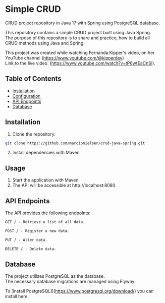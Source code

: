 # Simple CRUD
CRUD project repository in Java 17 with Spring using PostgreSQL database.

This repository contains a simple CRUD project built using Java Spring.<br>
The purpose of this repository is to share and practice, how to build all CRUD methods using Java and Spring.

This project was created while watching Fernanda Kipper's video, on her YouTube channel (https://www.youtube.com/@kipperdev)<br>
Link to the live video: (https://www.youtube.com/watch?v=tP6wtEaCnSI).

## Table of Contents

- [Installation](#installation)
- [Configuration](#configuration)
- [API Endpoints](#api-endpoints)
- [Database](#database)

## Installation

1. Clone the repository:

```bash
git clone https://github.com/marcionielsen/crud-java-spring.git
```

2. Install dependencies with Maven

## Usage

1. Start the application with Maven
2. The API will be accessible at http://localhost:8080


## API Endpoints
The API provides the following endpoints:

```markdown
GET / - Retrieve a list of all data.

POST / - Register a new data.

PUT / - Alter data.

DELETE / - Delete data.
```

## Database
The project utilizes PostgreSQL as the database.<br> 
The necessary database migrations are managed using Flyway.

To [install PostgreSQL])(https://www.postgresql.org/download/) you can install here.
